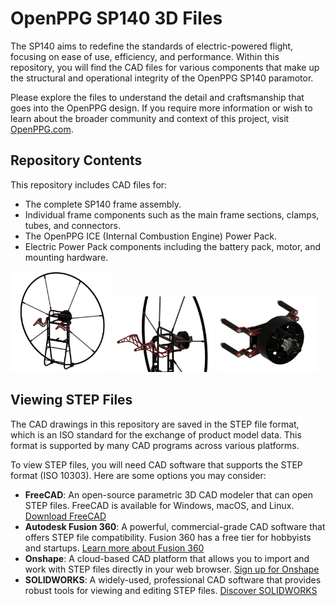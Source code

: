 # OpenPPG SP140 3D Files

The SP140 aims to redefine the standards of electric-powered flight, focusing on ease of use, efficiency, and performance. Within this repository, you will find the CAD files for various components that make up the structural and operational integrity of the OpenPPG SP140 paramotor.

Please explore the files to understand the detail and craftsmanship that goes into the OpenPPG design. If you require more information or wish to learn about the broader community and context of this project, visit [OpenPPG.com](https://openppg.com).


## Repository Contents

This repository includes CAD files for:

- The complete SP140 frame assembly.
- Individual frame components such as the main frame sections, clamps, tubes, and connectors.
- The OpenPPG ICE (Internal Combustion Engine) Power Pack.
- Electric Power Pack components including the battery pack, motor, and mounting hardware.


<p float="left">
  <img src="images/frame1.jpg" width="32%" />
  <img src="images/frame2.jpg" width="32%" />
  <img src="images/e-power-pack.jpg" width="32%" />
</p>

## Viewing STEP Files

The CAD drawings in this repository are saved in the STEP file format, which is an ISO standard for the exchange of product model data. This format is supported by many CAD programs across various platforms.

To view STEP files, you will need CAD software that supports the STEP format (ISO 10303). Here are some options you may consider:

- **FreeCAD**: An open-source parametric 3D CAD modeler that can open STEP files. FreeCAD is available for Windows, macOS, and Linux. [Download FreeCAD](https://www.freecadweb.org/)
- **Autodesk Fusion 360**: A powerful, commercial-grade CAD software that offers STEP file compatibility. Fusion 360 has a free tier for hobbyists and startups. [Learn more about Fusion 360](https://www.autodesk.com/products/fusion-360/overview)
- **Onshape**: A cloud-based CAD platform that allows you to import and work with STEP files directly in your web browser. [Sign up for Onshape](https://www.onshape.com/)
- **SOLIDWORKS**: A widely-used, professional CAD software that provides robust tools for viewing and editing STEP files. [Discover SOLIDWORKS](https://www.solidworks.com/)

